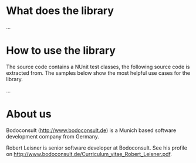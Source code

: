 # What does the library

...

# How to use the library

The source code contains a NUnit test classes, the following source code is extracted from. The samples below show the most helpful use cases for the library.

...

# About us

Bodoconsult (<http://www.bodoconsult.de>) is a Munich based software development company from Germany.

Robert Leisner is senior software developer at Bodoconsult. See his profile on <http://www.bodoconsult.de/Curriculum_vitae_Robert_Leisner.pdf>.

